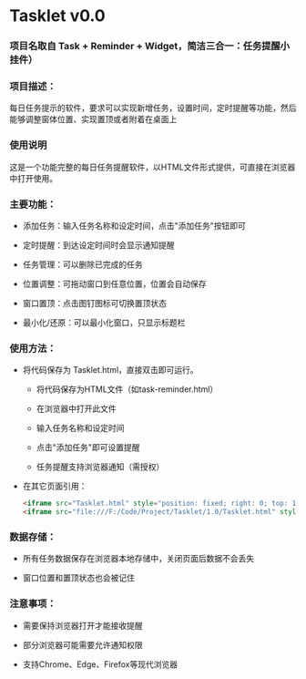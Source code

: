 # Tasklet v0.0

### 项目名取自 Task + Reminder + Widget，简洁三合一：任务提醒小挂件）

### 项目描述：

每日任务提示的软件，要求可以实现新增任务，设置时间，定时提醒等功能，然后能够调整窗体位置、实现置顶或者附着在桌面上

### 使用说明

这是一个功能完整的每日任务提醒软件，以HTML文件形式提供，可直接在浏览器中打开使用。

### 主要功能：

* 添加任务：输入任务名称和设定时间，点击"添加任务"按钮即可

* 定时提醒：到达设定时间时会显示通知提醒

* 任务管理：可以删除已完成的任务

* 位置调整：可拖动窗口到任意位置，位置会自动保存

* 窗口置顶：点击图钉图标可切换置顶状态

* 最小化/还原：可以最小化窗口，只显示标题栏

### 使用方法：

* 将代码保存为 Tasklet.html，直接双击即可运行。

	* 将代码保存为HTML文件（如task-reminder.html）

	* 在浏览器中打开此文件

	* 输入任务名称和设定时间

	* 点击"添加任务"即可设置提醒

	* 任务提醒支持浏览器通知（需授权）

* 在其它页面引用：
  
	```html
	<iframe src="Tasklet.html" style="position: fixed; right: 0; top: 100px; width: 300px; height: 400px; border: none; z-index: 9999"></iframe>
	<iframe src="file:///F:/Code/Project/Tasklet/1.0/Tasklet.html" style="position: fixed; right: 0; top: 100px; width: 300px; height: 400px; border: none; z-index: 9999"></iframe>
	```

### 数据存储：

* 所有任务数据保存在浏览器本地存储中，关闭页面后数据不会丢失

* 窗口位置和置顶状态也会被记住

### 注意事项：

* 需要保持浏览器打开才能接收提醒

* 部分浏览器可能需要允许通知权限

* 支持Chrome、Edge、Firefox等现代浏览器
